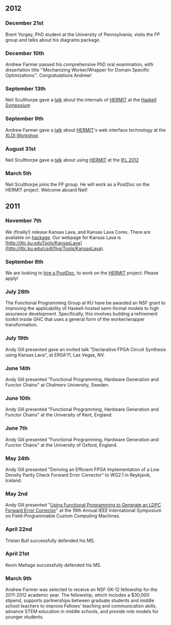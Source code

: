 ## 2012

### December 21st 

Brent Yorgey, PhD student at the University of Pennsylvania, 
visits the FP group and talks about his diagrams package.


### December 10th

Andrew Farmer passed his
comprehensive PhD oral examination,
with dissertation title ''Mechanizing Worker/Wrapper for Domain Specific Optimizations''.
Congratulations Andrew!

### September 13th

Neil Sculthorpe gave a [talk](http://www.youtube.com/watch?v=x2QH3jJCJso) 
about the internals of [HERMIT](/Projects/HERMIT)
at the [Haskell Symposium](http://www.haskell.org/haskell-symposium/2012/)

### September 9th

Andrew Farmer gave a [talk](http://www.youtube.com/watch?v=ivMHHreMTvM) 
about [HERMIT](/Projects/HERMIT)'s web interface technology
at the [XLDI Workshop](http://workshops.inf.ed.ac.uk/xldi2012/)

### August 31st

Neil Sculthorpe gave a [talk](http://www.youtube.com/watch?v=fB6SjYPfye4)
about using [HERMIT](/Projects/HERMIT)
at the [IFL 2012](http://www.cs.ox.ac.uk/conferences/IFL2012/)

### March 5th

Neil Sculthorpe joins the FP group. He will work as a PostDoc on
the HERMIT project. Welcome aboard Neil!

## 2011

### November 7th

We (finally!) release Kansas Lava, and Kansas Lava Cores. There are
available on [hackage](http://hackage.haskell.org). Our webpage for
Kansas Lava is
[http://ittc.ku.eduTools/KansasLava](http://ittc.ku.edu/csdl/fpg/Tools/KansasLava).

### September 8th

We are looking to [hire a PostDoc](/Openings/PostDoc), to work
on the [HERMIT](/Tools/HERMIT) project. Please apply!

### July 28th

The Functional Programming Group at KU have be awarded an NSF grant to
improving the applicability of Haskell-hosted semi-formal models to high
assurance development. Specifically, this involves building a refinement
toolkit inside GHC that uses a general form of the worker/wrapper
transformation.

### July 19th

Andy Gill presented gave an invited talk "Declarative FPGA Circuit
Synthesis using Kansas Lava", at ERSA'11, Las Vegas, NV.

### June 14th

Andy Gill presented "Functional Programming, Hardware Generation and
Functor Chains" at Chalmers University, Sweden.

### June 10th

Andy Gill presented "Functional Programming, Hardware Generation and
Functor Chains" at the University of Kent, England.

### June 7th

Andy Gill presented "Functional Programming, Hardware Generation and
Functor Chains" at the University of Oxford, England.

### May 24th

Andy Gill presented "Deriving an Efficient FPGA Implementation of a Low
Density Parity Check Forward Error Corrector" to WG2.1 in Reykjavik,
Iceland.

### May 2nd

Andy Gill presented "[Using Functional Programming to Generate an LDPC
Forward Error Corrector](/node/106)" at the 19th Annual IEEE
International Symposium on Field-Programmable Custom Computing Machines.

### April 22nd

Tristan Bull successfully defended his MS.

### April 21st

Kevin Matlage successfully defended his MS.

### March 9th

Andrew Farmer was selected to receive an NSF GK-12 fellowship for the
2011-2012 academic year. The fellowship, which includes a \$30,000
stipend, supports partnerships between graduate students and middle
school teachers to improve Fellows' teaching and communication skills,
advance STEM education in middle schools, and provide role models for
younger students.
